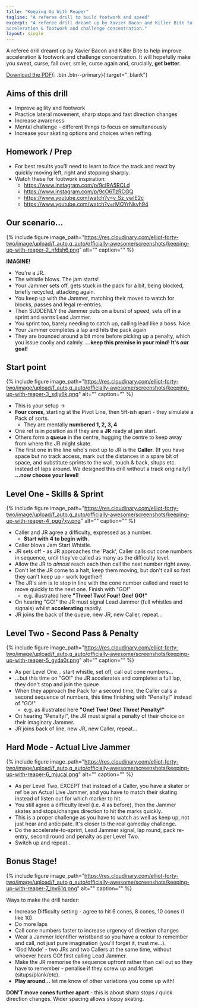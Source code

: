 ```yaml
---
title: "Keeping Up With Reaper"
tagline: "A referee drill to build footwork and speed"
excerpt: "A referee drill dreamt up by Xavier Bacon and Killer Bite to help improve
acceleration & footwork and challenge concentration."
layout: single
---
```


A referee drill dreamt up by Xavier Bacon and Killer Bite to help improve
acceleration & footwork and challenge concentration. It will hopefully make you
sweat, curse, fall over, smile, curse again and, crucially, **get better**.

[Download the PDF](/assets/pdf/Keeping%20Up%20With%20Reaper%20-%20A%20Referee%20Drill%20to%20build%20Footwork%20and%20Speed.pdf){: .btn .btn--primary}{:target="_blank"}

<!-- more -->

## Aims of this drill
- Improve agility and footwork
- Practice lateral movement, sharp stops and fast direction changes
- Increase awareness
- Mental challenge - different things to focus on simultaneously
- Increase your skating options and choices when reffing.

## Homework / Prep
- For best results you'll need to learn to
face the track and react by quickly
moving left, right and stopping sharply.
- Watch these for footwork inspiration:
  - <https://www.instagram.com/p/9cIRA5RCLd>
  - <https://www.instagram.com/p/9cO6TzRCGQ>
  - <https://www.youtube.com/watch?v=v_Sz_ywIE2c>
  - <https://www.youtube.com/watch?v=rMOYrNkvh94>

## Our scenario...
{% include figure image_path="https://res.cloudinary.com/elliot-forty-two/image/upload/f_auto,q_auto/officially-awesome/screenshots/keeping-up-with-reaper-2_nfdsh6.png" alt="" caption="" %}

**IMAGINE!**
- You're a JR.
- The whistle blows. The jam starts!
- Your Jammer sets off, gets stuck in the pack for a bit, being blocked, briefly recycled, attacking again.
- You keep up with the Jammer, matching their moves to watch for blocks, passes and legal re-entries.
- Then SUDDENLY the Jammer puts on a burst of speed, sets off in a sprint and earns Lead Jammer.
- You sprint too, barely needing to catch up, calling lead like a boss. Nice.
- Your Jammer completes a lap and hits the pack again
- They are bounced around a bit more before picking up a penalty, which you issue coolly and calmly.
**...keep this premise in your mind! It's our goal!**

## Start point
{% include figure image_path="https://res.cloudinary.com/elliot-forty-two/image/upload/f_auto,q_auto/officially-awesome/screenshots/keeping-up-with-reaper-3_sdjy6k.png" alt="" caption="" %}

- This is your setup →
- **Four cones**, starting at the Pivot Line, then 5ft-ish apart - they simulate a Pack of sorts.
  - They are mentally **numbered 1, 2, 3, 4**
- One ref is in position as if they are a **JR** ready at jam start.
- Others form a **queue** in the centre, hugging the centre to keep away from where the JR might skate.
- The first one in the line who's next up to JR is the **Caller**.
(If you have space but no track access, mark out the distances in a spare bit of space, and substitute sprints to the wall, touch & back, situps etc. instead of laps around. We designed this drill without a track originally!)
**...now choose your level!**

## Level One - Skills & Sprint
{% include figure image_path="https://res.cloudinary.com/elliot-forty-two/image/upload/f_auto,q_auto/officially-awesome/screenshots/keeping-up-with-reaper-4_pgg7xy.png" alt="" caption="" %}

- Caller and JR agree a difficulty, expressed as a number.
  - **Start with 4 to begin with**.
- Caller blows Jam Start Whistle.
- JR sets off - as JR approaches the 'Pack', Caller calls out cone numbers in sequence, until they've called as many as the difficulty level.
- Allow the JR to *almost* reach each then call the next number right away.
- Don't let the JR come to a halt, keep them moving, but don't call so fast they can't keep up - work together!
- The JR's aim is to stop in line with the cone number called and react to move quickly to the next one. Finish with "GO!"
  - e.g. illustrated here **"Three! Two! Four! One! GO!"**
- On hearing "GO!" the JR must signal Lead Jammer (full whistles and signals) whilst **accelerating** rapidly.
- JR joins the back of the queue, new JR, new Caller, repeat...

## Level Two - Second Pass & Penalty
{% include figure image_path="https://res.cloudinary.com/elliot-forty-two/image/upload/f_auto,q_auto/officially-awesome/screenshots/keeping-up-with-reaper-5_gyda0r.png" alt="" caption="" %}

- As per Level One… start whistle, set off, call out cone numbers...
- ...but this time on "GO!" the JR accelerates and completes a full lap, they don't stop and join the queue.
- When they approach the Pack for a second time, the Caller calls a second sequence of numbers, this time finishing with "Penalty!" instead of "GO!"
  - e.g. as illustrated here **"One! Two! One! Three! Penalty!"**
- On hearing "Penalty!", the JR must signal a penalty of their choice on their imaginary Jammer.
- JR joins back of line, new JR, new Caller, repeat...

## Hard Mode - Actual Live Jammer
{% include figure image_path="https://res.cloudinary.com/elliot-forty-two/image/upload/f_auto,q_auto/officially-awesome/screenshots/keeping-up-with-reaper-6_mjucai.png" alt="" caption="" %}

- As per Level Two, EXCEPT that instead of a Caller, you have a skater or ref be an Actual Live Jammer, and you have to match their skating
instead of listen out for which marker to hit.
- You still agree a difficulty level (i.e. 4 as before), then the Jammer skates and stops/changes direction to hit the marks quickly.
- This is a proper challenge as you have to watch as well as keep up, not just hear and anticipate. It's closer to the real gameday challenge.
- Do the accelerate-to-sprint, Lead Jammer signal, lap round, pack re-entry, second round and penalty as per Level Two.
- Switch up and repeat...

## Bonus Stage!
{% include figure image_path="https://res.cloudinary.com/elliot-forty-two/image/upload/f_auto,q_auto/officially-awesome/screenshots/keeping-up-with-reaper-7_lnv61q.png" alt="" caption="" %}

Ways to make the drill harder:
- Increase Difficulty setting - agree to hit 6 cones, 8 cones, 10 cones (I like 10)
- Do more laps
- Call cone numbers faster to increase urgency of direction changes
- Wear a Jammer Identifier wristband so you have a colour to remember and call, not just pure imagination (you'll forget it, trust me...).
- ‘God Mode' - two JRs and two Callers at the same time, without whoever hears GO! first calling Lead Jammer.
- Make the JR memorise the sequence upfront rather than call out so they have to remember - penalise if they screw up and forget (situps/plank/etc).
- **Play around…** let me know of other variations you come up with!

**DON'T move cones further apart** - this is about sharp stops / quick direction changes. Wider spacing allows sloppy skating.
